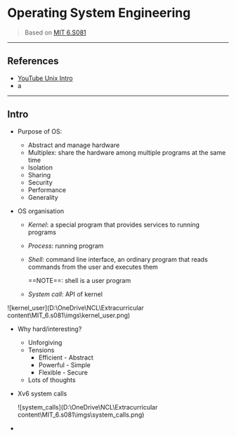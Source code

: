 # Operating System Engineering

> Based on [MIT 6.S081](https://pdos.csail.mit.edu/6.828/2020/index.html)

***

## References

* [YouTube Unix Intro](https://www.youtube.com/watch?v=tc4ROCJYbm0)
* a 

***

## Intro

* Purpose of OS:
  * Abstract and manage hardware
  * Multiplex: share the hardware among multiple programs at the same time
  * Isolation
  * Sharing
  * Security
  * Performance
  * Generality
  
* OS organisation

  * *Kernel*: a special program that provides services to running programs

  * *Process*: running program

  * *Shell*: command line interface, an ordinary program that reads commands from the user and executes them

    ==NOTE==: shell is a user program

  * *System call*: API of kernel


![kernel_user](D:\OneDrive\NCL\Extracurricular content\MIT_6.s081\imgs\kernel_user.png)

* Why hard/interesting?

  * Unforgiving
  * Tensions
    * Efficient - Abstract
    * Powerful - Simple
    * Flexible - Secure
  * Lots of thoughts

* Xv6 system calls

  ![system_calls](D:\OneDrive\NCL\Extracurricular content\MIT_6.s081\imgs\system_calls.png)

* 

